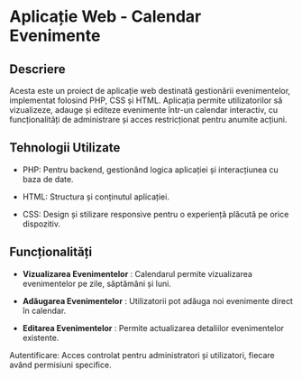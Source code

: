 # Aplicație Web - Calendar Evenimente


                                                                      
## Descriere
Acesta este un proiect de aplicație web destinată gestionării evenimentelor, implementat folosind PHP, CSS și HTML. Aplicația permite utilizatorilor să vizualizeze, adauge și editeze evenimente într-un calendar interactiv, cu funcționalități de administrare și acces restricționat pentru anumite acțiuni.

## Tehnologii Utilizate
- PHP: Pentru backend, gestionând logica aplicației și interacțiunea cu baza de date.

- HTML: Structura și conținutul aplicației.

- CSS: Design și stilizare responsive pentru o experiență plăcută pe orice dispozitiv.

## Funcționalități
- **Vizualizarea Evenimentelor** : Calendarul permite vizualizarea evenimentelor pe zile, săptămâni și luni.

- **Adăugarea Evenimentelor** : Utilizatorii pot adăuga noi evenimente direct în calendar.

- **Editarea Evenimentelor** : Permite actualizarea detaliilor evenimentelor existente.

Autentificare: Acces controlat pentru administratori și utilizatori, fiecare având permisiuni specifice.

